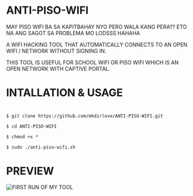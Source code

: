 # ANTI-PISO-WIFI
MAY PISO WIFI BA SA KAPITBAHAY NYO PERO WALA KANG PERA??
ETO NA ANG SAGOT SA PROBLEMA MO LODSSS HAHAHA

A WIFI HACKING TOOL THAT AUTOMATICALLY CONNECTS TO AN OPEN WIFI / NETWORK WITHOUT SIGNING IN.

THIS TOOL IS USEFUL FOR SCHOOL WIFI OR PISO WIFI WHICH IS AN OPEN NETWORK WITH CAPTIVE PORTAL.
#
# INTALLATION & USAGE
#
`$ git clone https://github.com/mkdirlove/ANTI-PISO-WIFI.git`

`$ cd ANTI-PISO-WIFI`

`$ chmod +x *`

`$ sudo ./anti-piso-wifi.sh`
# PREVIEW
![FIRST RUN OF MY TOOL](https://github.com/mkdirlove/ANTI-PISO-WIFI/blob/master/1.png)
